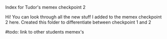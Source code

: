 Index for Tudor's memex checkpoint 2

Hi! You can look through all the new stuff I added to the memex checkpoint 2 here. Created this folder to differentiate between checkpoint 1 and 2

#todo: link to other students memex's
